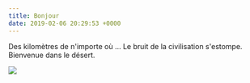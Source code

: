 ```yaml
---
title: Bonjour
date: 2019-02-06 20:29:53 +0000
---
```

Des kilomètres de n'importe où ... Le bruit de la civilisation s'estompe. Bienvenue dans le désert.

![](https://res.cloudinary.com/wildernessprime/image/upload/w_800,dpr_auto/v1549486862/media/nepal.jpg)